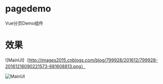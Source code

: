 # pagedemo
Vue分页Demo组件

# 效果
![MainUI]（http://images2015.cnblogs.com/blog/799928/201612/799928-20161216090221573-681608813.png）

![MainUI](https://cloud.githubusercontent.com/assets/3505708/22870467/834ed1c2-f1e2-11e6-9ae5-650b88722a7c.png)
